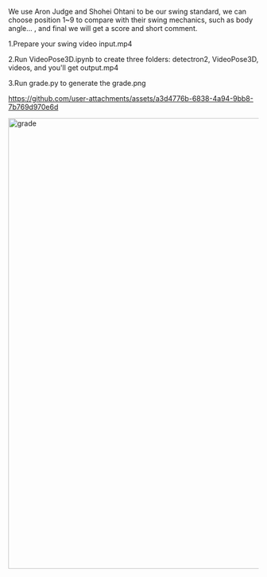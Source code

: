 We use Aron Judge and Shohei Ohtani to be our swing standard, we can choose position 1~9 to compare with their swing mechanics, such as body angle... , and final we will get a score and short comment.

1.Prepare your swing video input.mp4

2.Run VideoPose3D.ipynb to create three folders: detectron2, VideoPose3D, videos, and you'll get output.mp4

3.Run grade.py to generate the grade.png



https://github.com/user-attachments/assets/a3d4776b-6838-4a94-9bb8-7b769d970e6d



<img width="1562" height="906" alt="grade" src="https://github.com/user-attachments/assets/25cddb55-67dc-4dbb-b76f-7c7a9535fadd" />
